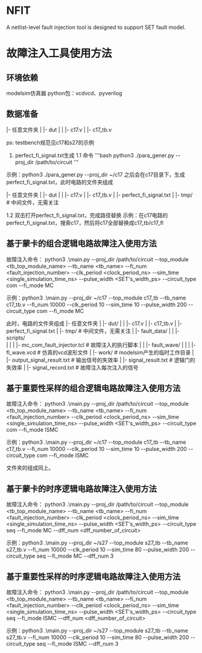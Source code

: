 # NFIT
A netlist-level fault injection tool is designed to support SET fault model.

# 故障注入工具使用方法
## 环境依赖
modelsim仿真器
python包：vcdvcd、pyverilog

## 数据准备
|- 任意文件夹
|   |- dut
|   |   |- c17.v
|   |- c17_tb.v

ps: testbench规范见c17和s27的示例

1) perfect_fi_signal.txt生成
1.1 命令
'''bash
python3 ./para_gener.py --proj_dir /path/to/circuit
'''

示例：python3 ./para_gener.py --proj_dir ~/c17
之后会在c17目录下，生成perfect_fi_signal.txt，此时电路的文件夹组成

|- 任意文件夹
|   |- dut
|   |   |- c17.v
|   |- c17_tb.v
|   |- perfect_fi_signal.txt
|   |- tmp/                 # 中间文件，无需关注

1.2 双击打开perfect_fi_signal.txt，完成路径替换
示例：在c17电路的perfect_fi_signal.txt，搜索c17，然后将c17全部替换成c17_tb/c17_fl

## 基于蒙卡的组合逻辑电路故障注入使用方法
故障注入命令：
python3 .\main.py --proj_dir /path/to/circuit --top_module <tb_top_module_name> --tb_name <tb_name> --fi_num <fault_injection_number> --clk_period <clock_period_ns> --sim_time <single_simulation_time_ns> --pulse_width <SET's_width_ps> --circuit_type com --fi_mode MC

示例：python3 .\main.py --proj_dir ~/c17 --top_module c17_tb --tb_name c17_tb.v --fi_num 10000 --clk_period 10 --sim_time 10 --pulse_width 200 --circuit_type com --fi_mode MC

此时，电路的文件夹组成
|- 任意文件夹
|   |- dut/
|   |   |- c17.v
|   |- c17_tb.v
|   |- perfect_fi_signal.txt
|   |- tmp/                 # 中间文件，无需关注
|   |- fault_data/
|   |   |- scripts/      
|   |   |   |- mc_com_fault_injector.tcl    # 故障注入的执行脚本
|   |   |- fault_wave/
|   |   |   |- fl_wave.vcd                  # 仿真的vcd波形文件
|   |- work/                # modelsim产生的临时工作目录
|   |- output_signal_result.txt     # 输出信号的失效率
|   |- signal_result.txt            # 逻辑门的失效率
|   |- signal_record.txt            # 故障注入每次注入的信号

## 基于重要性采样的组合逻辑电路故障注入使用方法
故障注入命令：
python3 .\main.py --proj_dir /path/to/circuit --top_module <tb_top_module_name> --tb_name <tb_name> --fi_num <fault_injection_number> --clk_period <clock_period_ns> --sim_time <single_simulation_time_ns> --pulse_width <SET's_width_ps> --circuit_type com --fi_mode ISMC

示例：python3 .\main.py --proj_dir ~/c17 --top_module c17_tb --tb_name c17_tb.v --fi_num 10000 --clk_period 10 --sim_time 10 --pulse_width 200 --circuit_type com --fi_mode ISMC

文件夹的组成同上。

## 基于蒙卡的时序逻辑电路故障注入使用方法
故障注入命令：
python3 .\main.py --proj_dir /path/to/circuit --top_module <tb_top_module_name> --tb_name <tb_name> --fi_num <fault_injection_number> --clk_period <clock_period_ns> --sim_time <single_simulation_time_ns> --pulse_width <SET's_width_ps> --circuit_type seq --fi_mode MC --dff_num <dff_number_of_circuit>

示例：python3 .\main.py --proj_dir ~/s27 --top_module s27_tb --tb_name s27_tb.v --fi_num 10000 --clk_period 10 --sim_time 80 --pulse_width 200 --circuit_type seq --fi_mode MC --dff_num 3

## 基于重要性采样的时序逻辑电路故障注入使用方法
故障注入命令：
python3 .\main.py --proj_dir /path/to/circuit --top_module <tb_top_module_name> --tb_name <tb_name> --fi_num <fault_injection_number> --clk_period <clock_period_ns> --sim_time <single_simulation_time_ns> --pulse_width <SET's_width_ps> --circuit_type seq --fi_mode ISMC --dff_num <dff_number_of_circuit>

示例：python3 .\main.py --proj_dir ~/s27 --top_module s27_tb --tb_name s27_tb.v --fi_num 10000 --clk_period 10 --sim_time 80 --pulse_width 200 --circuit_type seq --fi_mode ISMC --dff_num 3

